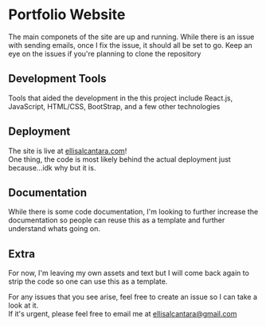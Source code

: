 # Portfolio Website
  
The main componets of the site are up and running. While there is an issue with sending emails, once I fix the issue, it should all be set to go. Keep an eye on the issues if you're planning to clone the repository  

## Development Tools
  
Tools that aided the development in the this project include React.js, JavaScript, HTML/CSS, BootStrap, and a few other technologies 
  
## Deployment
  
The site is live at [ellisalcantara.com](www.ellisalcantara.com)!  
One thing, the code is most likely behind the actual deployment just because...idk why but it is.  
  
## Documentation
  
While there is some code documentation, I'm looking to further increase the documentation so people can reuse this as a template and further understand whats going on.  
  
## Extra
  
For now, I'm leaving my own assets and text but I will come back again to strip the code so one can use this as a template.  

For any issues that you see arise, feel free to create an issue so I can take a look at it.  
If it's urgent, please feel free to email me at ellisalcantara@gmail.com
